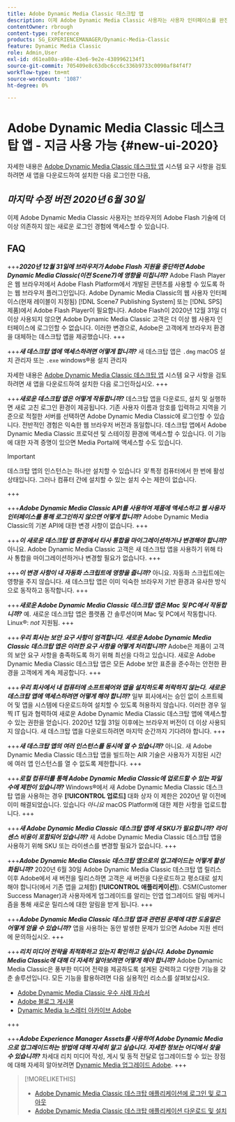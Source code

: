 ```yaml
---
title: Adobe Dynamic Media Classic 데스크탑 앱
description: 이제 Adobe Dynamic Media Classic 사용자는 사용자 인터페이스를 완전히 새로 고칠 수 있습니다. 이 경험은 중요한 리소스에 대한 링크를 사용하여 업데이트된 로그인을 제공하며 이 업데이트는 더 이상 브라우저의 Adobe Flash 기술을 사용하지 않습니다.
contentOwner: rbrough
content-type: reference
products: SG_EXPERIENCEMANAGER/Dynamic-Media-Classic
feature: Dynamic Media Classic
role: Admin,User
exl-id: d61ea80a-a98e-43e6-9e2e-4389962134f1
source-git-commit: 705409e8c63dbc6cc6c336b9733c0090af84f4f7
workflow-type: tm+mt
source-wordcount: '1087'
ht-degree: 0%

---
```


# Adobe Dynamic Media Classic 데스크탑 앱 - 지금 사용 가능 {#new-ui-2020}

자세한 내용은 [Adobe Dynamic Media Classic 데스크탑 앱](/help/dynamic-media-classic-desktop-app.md) 시스템 요구 사항을 검토하려면 새 앱을 다운로드하여 설치한 다음 로그인한 다음,

## _마지막 수정 버전 2020년 6월 30일_

이제 Adobe Dynamic Media Classic 사용자는 브라우저의 Adobe Flash 기술에 더 이상 의존하지 않는 새로운 로그인 경험에 액세스할 수 있습니다.

## FAQ

+++**_2020년 12월 31일에 브라우저가 Adobe Flash 지원을 중단하면 Adobe Dynamic Media Classic(이전 Scene7)에 영향을 미칩니까?_**
Adobe Flash Player은 웹 브라우저에서 Adobe Flash Platform에서 개발된 콘텐츠를 사용할 수 있도록 하는 웹 브라우저 플러그인입니다. Adobe Dynamic Media Classic의 웹 사용자 인터페이스(현재 레이블이 지정됨) [!DNL Scene7 Publishing System] 또는 [!DNL SPS] 제품)에서 Adobe Flash Player이 필요합니다. Adobe Flash이 2020년 12월 31일 더 이상 사용되지 않으면 Adobe Dynamic Media Classic 고객은 더 이상 웹 사용자 인터페이스에 로그인할 수 없습니다. 이러한 변경으로, Adobe은 고객에게 브라우저 환경을 대체하는 데스크탑 앱을 제공했습니다.
+++

+++**_새 데스크탑 앱에 액세스하려면 어떻게 합니까?_**
새 데스크탑 앱은 `.dmg` macOS 설치 관리자 또는 `.exe` windows®용 설치 관리자

자세한 내용은 [Adobe Dynamic Media Classic 데스크탑 앱](/help/dynamic-media-classic-desktop-app.md) 시스템 요구 사항을 검토하려면 새 앱을 다운로드하여 설치한 다음 로그인하십시오.
+++

<!-- NEWSLETTER IS DEAD The download links are also available by way of the [Adobe Dynamic Media Classic newsletter subscription page.](https://www.adobe.com/subscription/dynamic-media-newsletter.html) -->

+++**_새로운 데스크탑 앱은 어떻게 작동합니까?_**
데스크탑 앱을 다운로드, 설치 및 실행하면 새로 고친 로그인 환경이 제공됩니다. 기존 사용자 이름과 암호를 입력하고 지역을 기준으로 적절한 서버를 선택하면 Adobe Dynamic Media Classic에 로그인할 수 있습니다. 전반적인 경험은 익숙한 웹 브라우저 버전과 동일합니다. 데스크탑 앱에서 Adobe Dynamic Media Classic 프로덕션 및 스테이징 환경에 액세스할 수 있습니다. 이 기능에 대한 자격 증명이 있으면 Media Portal에 액세스할 수도 있습니다.

>[!IMPORTANT]
>
>데스크탑 앱의 인스턴스는 하나만 설치할 수 있습니다 *및* 특정 컴퓨터에서 한 번에 활성 상태입니다. 그러나 컴퓨터 간에 설치할 수 있는 설치 수는 제한이 없습니다.

+++

+++**_Adobe Dynamic Media Classic API를 사용하여 제품에 액세스하고 웹 사용자 인터페이스를 통해 로그인하지 않으면 어떻게 합니까?_**
Adobe Dynamic Media Classic의 기본 API에 대한 변경 사항이 없습니다.
+++

+++**_이 새로운 데스크탑 앱 환경에서 타사 통합을 마이그레이션하거나 변경해야 합니까?_**
아니요. Adobe Dynamic Media Classic 고객은 새 데스크탑 앱을 사용하기 위해 타사 통합을 마이그레이션하거나 변경할 필요가 없습니다.
+++

+++**_이 변경 사항이 내 자동화 스크립트에 영향을 줍니까?_**
아니요. 자동화 스크립트에는 영향을 주지 않습니다. 새 데스크탑 앱은 이미 익숙한 브라우저 기반 환경과 유사한 방식으로 동작하고 동작합니다.
+++

+++**_새로운 Adobe Dynamic Media Classic 데스크탑 앱은 Mac 및 PC에서 작동합니까?_**
예. 새로운 데스크탑 앱은 플랫폼 간 솔루션이며 Mac 및 PC에서 작동합니다. Linux®: *not* 지원됨.
+++

+++**_우리 회사는 보안 요구 사항이 엄격합니다. 새로운 Adobe Dynamic Media Classic 데스크탑 앱은 이러한 요구 사항을 어떻게 처리합니까?_**
Adobe은 제품이 고객의 보안 요구 사항을 충족하도록 하기 위해 최선을 다하고 있습니다. 새로운 Adobe Dynamic Media Classic 데스크탑 앱은 모든 Adobe 보안 표준을 준수하는 안전한 환경을 고객에게 계속 제공합니다.
+++

+++**_우리 회사에서 내 컴퓨터에 소프트웨어와 앱을 설치하도록 허락하지 않는다. 새로운 데스크탑 앱에 액세스하려면 어떻게 해야 합니까?_**
일부 회사에서는 승인 없이 소프트웨어 및 앱을 시스템에 다운로드하여 설치할 수 있도록 허용하지 않습니다. 이러한 경우 일찍 IT 팀과 협력하여 새로운 Adobe Dynamic Media Classic 데스크탑 앱에 액세스할 수 있는 권한을 얻습니다. 2020년 12월 31일 이후에는 브라우저 버전이 더 이상 사용되지 않습니다. 새 데스크탑 앱을 다운로드하려면 마지막 순간까지 기다려야 합니다.
+++

+++**_새 데스크탑 앱의 여러 인스턴스를 동시에 열 수 있습니까?_**
아니요. 새 Adobe Dynamic Media Classic 데스크탑 앱을 빌드하는 AIR 기술은 사용자가 지정된 시간에 여러 앱 인스턴스를 열 수 없도록 제한합니다.
+++

+++**_로컬 컴퓨터를 통해 Adobe Dynamic Media Classic에 업로드할 수 있는 파일 수에 제한이 있습니까?_**
Windows®에서 새 Adobe Dynamic Media Classic 데스크탑 앱을 사용하는 경우 **[!UICONTROL 업로드]** 대화 상자 이 제한은 2020년 말 이전에 이미 해결되었습니다. 있습니다 *아니요* macOS Platform에 대한 제한 사항을 업로드합니다.
+++

+++**_새 Adobe Dynamic Media Classic 데스크탑 앱에 새 SKU가 필요합니까? 라이센스 비용이 포함되어 있습니까?_**
새 Adobe Dynamic Media Classic 데스크탑 앱을 사용하기 위해 SKU 또는 라이센스를 변경할 필요가 없습니다.
+++

+++**_Adobe Dynamic Media Classic 데스크탑 앱으로의 업그레이드는 어떻게 활성화됩니까?_**
2020년 6월 30일 Adobe Dynamic Media Classic 데스크탑 앱 릴리스 이후 Adobe에서 새 버전을 릴리스하면 고객은 새 버전을 다운로드하고 평소대로 설치해야 합니다(에서 기존 앱을 교체함) **[!UICONTROL 애플리케이션]**). CSM(Customer Success Manager)과 사용자에게 업그레이드를 알리는 인앱 업그레이드 알림 메커니즘을 통해 새로운 릴리스에 대한 알림을 받게 됩니다.
+++

+++**_Adobe Dynamic Media Classic 데스크탑 앱과 관련된 문제에 대한 도움말은 어떻게 얻을 수 있습니까?_**
앱을 사용하는 동안 발생한 문제가 있으면 Adobe 지원 센터에 문의하십시오.
+++

+++**_리치 미디어 전략을 최적화하고 있는지 확인하고 싶습니다. Adobe Dynamic Media Classic에 대해 더 자세히 알아보려면 어떻게 해야 합니까?_**
Adobe Dynamic Media Classic은 풍부한 미디어 전략을 제공하도록 설계된 강력하고 다양한 기능을 갖춘 솔루션입니다. 모든 기능을 활용하려면 다음 실용적인 리소스를 살펴보십시오.

* [Adobe Dynamic Media Classic 우수 사례 자습서](https://experienceleague.adobe.com/docs/experience-manager-learn/dynamic-media-classic-tutorial/overview.html)
* [Adobe 블로그 게시물](https://blog.adobe.com/)<!-- (https://blog.adobe.com/tag/dynamic-media/) -->
* [Dynamic Media 뉴스레터 아카이브 Adobe](https://experienceleague.adobe.com/docs/dynamic-media-classic/using/dynamic-media-newsletter.html)

+++

<!-- HIDDEN AUGUST 2, 2021 BECAUSE THE NEWSLETTER WAS DISCONTINUED Plus, [subscribe to the Dynamic Media newsletter](https://www.adobe.com/subscription/dynamic-media-newsletter.html) to stay current on the latest news, information, training opportunities, powerful features available to you such as [Smart Imaging](https://experienceleague.adobe.com/docs/experience-manager-65/assets/dynamic/imaging-faq.html#dynamic), and the complementary audit program. -->

+++**_Adobe Experience Manager Assets를 사용하여 Adobe Dynamic Media으로 업그레이드하는 방법에 대해 자세히 알고 싶습니다. 자세한 정보는 어디에서 찾을 수 있습니까?_**
차세대 리치 미디어 작성, 게시 및 동적 전달로 업그레이드할 수 있는 장점에 대해 자세히 알아보려면 [Dynamic Media 업그레이드 Adobe](https://exploreadobe.com/dynamic-media-upgrade/).
+++

>[!MORELIKETHIS]
>
>* [Adobe Dynamic Media Classic 데스크탑 애플리케이션에 로그인 및 로그아웃](/help/signing-out.md)
>* [Adobe Dynamic Media Classic 데스크탑 애플리케이션 다운로드 및 설치](/help/dynamic-media-classic-desktop-app.md)


<!-- SAVE - OLD LINK TO BEST PRACTICES GUIDE IN PDF https://www.adobe.com/content/dam/www/us/en/marketing/experience-manager-assets/dynamic-media/adobe-dynamic-media-classic-best-practices-guide.pdf -->